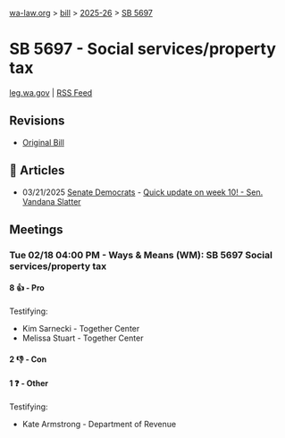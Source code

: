[wa-law.org](/) > [bill](/bill/) > [2025-26](/bill/2025-26/) > [SB 5697](/bill/2025-26/sb/5697/)

# SB 5697 - Social services/property tax
[leg.wa.gov](https://app.leg.wa.gov/billsummary?BillNumber=5697&Year=2025&Initiative=false) | [RSS Feed](./rss.xml)

## Revisions
* [Original Bill](1/)

## 📰 Articles
* 03/21/2025 [Senate Democrats](/org/senate_democrats/) - [Quick update on week 10! - Sen. Vandana Slatter](https://senatedemocrats.wa.gov/slatter/2025/03/21/quick-update-on-week-10/#:~:text=5697)

## Meetings
### Tue 02/18 04:00 PM - Ways & Means (WM): SB 5697 Social services/property tax
#### 8 👍 - Pro
Testifying:
* Kim Sarnecki - Together Center
* Melissa Stuart - Together Center

#### 2 👎 - Con

#### 1 ❓ - Other
Testifying:
* Kate Armstrong - Department of Revenue
